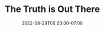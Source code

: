 ---
date: 2022-08-29T06:00:00-07:00
title: "The Truth is Out There"
ogtitle: "The Truth is Out There"
description: |
    How can platforms stop disinformation that spreads like wildfire during elections? A record number of elections are taking place around the world in 2022. Voters’ social media feeds will be flooded with political, AI driven disinformation campaigns. Grassroots organizations are tackling the problem head on, aggressively tracking disinformation and hate speech and fighting AI with AI. 
ogdescription: "How can platforms stop disinformation that spreads like wildfire during elections? A record number of elections are taking place around the world in 2022. Voters’ social media feeds will be flooded with political, AI driven disinformation campaigns. Grassroots organizations are tackling the problem head on, aggressively tracking disinformation and hate speech and fighting AI with AI."
number: 42
season: 6
seasonepisode: 4
url: /season6/episode4/
embed: "6bf428bb-87b4-45a4-88b8-1c23c9ce5333"
mp3: "https://cdn.simplecast.com/audio/9b52b824-909f-4be5-aaf0-10f9e93c7818/episodes/6bf428bb-87b4-45a4-88b8-1c23c9ce5333/audio/7ff97efa-4c7a-42f7-9ad3-c2741dac2679/default_tc.mp3"
categories: "episodes"
host: "Bridget Todd"
shownotes: |
    [Justin Arenstein](https://2022.internethealthreport.org/story/dismantling-disinformation-networks-justin-arenstein) is an investigative journalist based in Tbilisi, Georgia.  He’s the founder of Code for Africa, an organization that works with newsrooms in 22 countries to track and combat the global disinformation industry.

    [Tarunima Prabhakar](https://2022.internethealthreport.org/story/ai-alone-wont-stop-misinformation-tarunima-prabhakar) is based in Rishikesh, India. She’s the research lead and co-founder of an open-source project called Tattle, where technologists and researchers build machine learning tools and datasets to understand and respond to misinformation.

    [Sahar Massachi](https://2022.internethealthreport.org/story/linking-up-with-integrity-teams-sahar-massachi) was a data engineer at Facebook in the US working with their civic integrity team to protect elections from interference.  He’s now the co-founder and executive director of the nonprofit Integrity Institute, an organization for people who work on integrity teams at social media platforms.

    [Raashi Saxena](https://2022.internethealthreport.org/story/defusing-hate-speech-citizen-linguists-raashi-saxena) is in Bangalore, India. She coordinates global contributions to a crowdsourced dataset of online hate speech called Hatebase, through an initiative called the Citizen Linguist Lab run by the Sentinel Project in Canada.

    IRL is an original podcast from Mozilla, the non-profit behind Firefox. In Season 6, host Bridget Todd shares stories of people who make AI more trustworthy in real life. This season doubles as Mozilla's [2022 Internet Health Report](https://2022.internethealthreport.org). Go to the report for show notes, transcripts, and more.

transcript: |
    
    [Read the transcript](https://2022.internethealthreport.org/episodes/the-truth-is-out-there/)

---